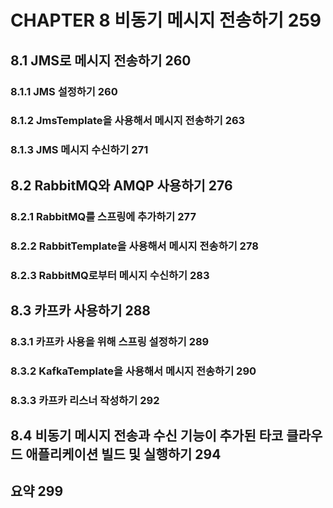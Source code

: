 # CHAPTER 8 비동기 메시지 전송하기 259

## 8.1 JMS로 메시지 전송하기 260

### 8.1.1 JMS 설정하기 260

### 8.1.2 JmsTemplate을 사용해서 메시지 전송하기 263

### 8.1.3 JMS 메시지 수신하기 271

## 8.2 RabbitMQ와 AMQP 사용하기 276

### 8.2.1 RabbitMQ를 스프링에 추가하기 277

### 8.2.2 RabbitTemplate을 사용해서 메시지 전송하기 278

### 8.2.3 RabbitMQ로부터 메시지 수신하기 283

## 8.3 카프카 사용하기 288

### 8.3.1 카프카 사용을 위해 스프링 설정하기 289

### 8.3.2 KafkaTemplate을 사용해서 메시지 전송하기 290

### 8.3.3 카프카 리스너 작성하기 292

## 8.4 비동기 메시지 전송과 수신 기능이 추가된 타코 클라우드 애플리케이션 빌드 및 실행하기 294

## 요약 299
